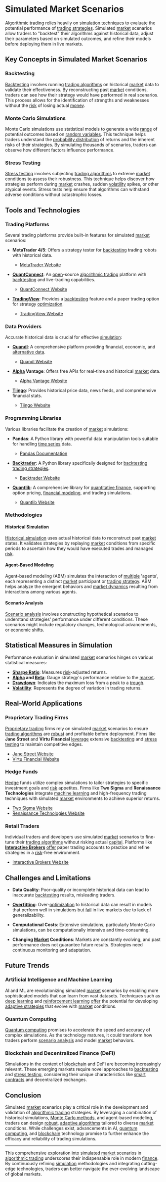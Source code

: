 # Simulated Market Scenarios

[Algorithmic trading](../a/algorithmic_trading.md) relies heavily on [simulation techniques](../s/simulation_techniques.md) to evaluate the potential performance of [trading strategies](../t/trading_strategies.md). Simulated [market](../m/market.md) scenarios allow traders to "backtest" their algorithms against historical data, adjust their parameters based on simulated outcomes, and refine their models before deploying them in live markets.

## Key Concepts in Simulated Market Scenarios

### Backtesting
[Backtesting](../b/backtesting.md) involves running [trading algorithms](../t/trading_algorithms.md) on historical [market](../m/market.md) data to validate their effectiveness. By reconstructing past [market](../m/market.md) conditions, traders can see how their strategy would have performed in real scenarios. This process allows for the identification of strengths and weaknesses without the [risk](../r/risk.md) of losing actual [money](../m/money.md).

### Monte Carlo Simulations
Monte Carlo simulations use statistical models to generate a wide [range](../r/range.md) of potential outcomes based on [random variables](../r/random_variables.md). This technique helps traders understand the [probability distribution](../p/probability_distribution.md) of returns and the inherent risks of their strategies. By simulating thousands of scenarios, traders can observe how different factors influence performance.

### Stress Testing
[Stress testing](../s/stress_testing_in_trading.md) involves subjecting [trading algorithms](../t/trading_algorithms.md) to extreme [market](../m/market.md) conditions to assess their robustness. This technique helps discover how strategies perform during [market](../m/market.md) crashes, sudden [volatility](../v/volatility.md) spikes, or other atypical events. Stress tests help ensure that algorithms can withstand adverse conditions without catastrophic losses.

## Tools and Technologies

### Trading Platforms
Several trading platforms provide built-in features for simulated [market](../m/market.md) scenarios:

- **MetaTrader 4/5**: Offers a strategy tester for [backtesting](../b/backtesting.md) trading robots with historical data.
  - [MetaTrader Website](https://www.metatrader4.com/)
  
- **[QuantConnect](../q/quantconnect.md)**: An [open](../o/open.md)-source [algorithmic trading](../a/algorithmic_trading.md) platform with [backtesting](../b/backtesting.md) and live-trading capabilities.
  - [QuantConnect Website](https://www.quantconnect.com/)
  
- **[TradingView](../t/tradingview.md)**: Provides a [backtesting](../b/backtesting.md) feature and a paper trading option for strategy [optimization](../o/optimization.md).
  - [TradingView Website](https://www.tradingview.com/)
  
### Data Providers
Accurate historical data is crucial for effective [simulation](../s/simulation_in_trading.md):

- **[Quandl](../q/quandl.md)**: A comprehensive platform providing financial, economic, and [alternative data](../a/alternative_data.md).
  - [Quandl Website](https://www.quandl.com/)
  
- **[Alpha](../a/alpha.md) Vantage**: Offers free APIs for real-time and historical [market](../m/market.md) data.
  - [Alpha Vantage Website](https://www.alphavantage.co/)
  
- **[Tiingo](../t/tiingo.md)**: Provides historical price data, news feeds, and comprehensive financial stats.
  - [Tiingo Website](https://www.tiingo.com/)

### Programming Libraries
Various libraries facilitate the creation of [market](../m/market.md) simulations:

- **Pandas**: A Python library with powerful data manipulation tools suitable for handling [time series](../t/time_series.md) data.
  - [Pandas Documentation](https://pandas.pydata.org/pandas-docs/stable/)
  
- **[Backtrader](../b/backtrader.md)**: A Python library specifically designed for [backtesting](../b/backtesting.md) [trading strategies](../t/trading_strategies.md).
  - [Backtrader Website](https://www.backtrader.com/)
  
- **[Quantlib](../q/quantlib.md)**: A comprehensive library for [quantitative finance](../q/quantitative_finance.md), supporting option pricing, [financial modeling](../f/financial_modeling.md), and trading simulations.
  - [Quantlib Website](https://www.quantlib.org/)

### Methodologies

#### Historical Simulation
[Historical simulation](../h/historical_simulation.md) uses actual historical data to reconstruct past [market](../m/market.md) states. It validates strategies by replaying [market](../m/market.md) conditions from specific periods to ascertain how they would have executed trades and managed [risk](../r/risk.md).

#### Agent-Based Modeling
Agent-based modeling (ABM) simulates the interaction of [multiple](../m/multiple.md) 'agents', each representing a distinct [market](../m/market.md) participant or [trading strategy](../t/trading_strategy.md). ABM helps analyze the emergent behaviors and [market dynamics](../m/market_dynamics.md) resulting from interactions among various agents.

#### Scenario Analysis
[Scenario analysis](../s/scenario_analysis.md) involves constructing hypothetical scenarios to understand strategies' performance under different conditions. These scenarios might include regulatory changes, technological advancements, or economic shifts.

## Statistical Measures in Simulation
Performance evaluation in simulated [market](../m/market.md) scenarios hinges on various statistical measures:

- **[Sharpe Ratio](../s/sharpe_ratio.md)**: Measures [risk](../r/risk.md)-adjusted returns.
- **[Alpha](../a/alpha.md) and [Beta](../b/beta.md)**: Gauge strategy's performance relative to the [market](../m/market.md).
- **[Drawdown](../d/drawdown.md)**: Indicates the maximum loss from a peak to a [trough](../t/trough.md).
- **[Volatility](../v/volatility.md)**: Represents the degree of variation in trading returns.

## Real-World Applications

### Proprietary Trading Firms
[Proprietary trading](../p/proprietary_trading.md) firms rely on simulated [market](../m/market.md) scenarios to ensure [trading algorithms](../t/trading_algorithms.md) are [robust](../r/robust.md) and profitable before deployment. Firms like **Jane Street** and **Virtu Financial** [leverage](../l/leverage.md) extensive [backtesting](../b/backtesting.md) and [stress testing](../s/stress_testing_in_trading.md) to maintain competitive edges.

- [Jane Street Website](https://www.janestreet.com/)
- [Virtu Financial Website](https://www.virtu.com/)

### Hedge Funds
[Hedge](../h/hedge.md) funds utilize complex simulations to tailor strategies to specific investment goals and [risk](../r/risk.md) appetites. Firms like **Two Sigma** and **Renaissance Technologies** integrate [machine learning](../m/machine_learning.md) and high-frequency trading techniques with simulated [market](../m/market.md) environments to achieve superior returns.

- [Two Sigma Website](https://www.twosigma.com/)
- [Renaissance Technologies Website](https://www.rentec.com/)

### Retail Traders
Individual traders and developers use simulated [market](../m/market.md) scenarios to fine-tune their [trading algorithms](../t/trading_algorithms.md) without risking actual [capital](../c/capital.md). Platforms like **[Interactive Brokers](../i/interactive_brokers.md)** [offer](../o/offer.md) paper trading accounts to practice and refine strategies in a [risk](../r/risk.md)-free environment.

- [Interactive Brokers Website](https://www.interactivebrokers.com/)

## Challenges and Limitations

- **Data Quality**: Poor-quality or incomplete historical data can lead to inaccurate [backtesting](../b/backtesting.md) results, misleading traders.

- **[Overfitting](../o/overfitting.md)**: Over-[optimization](../o/optimization.md) to historical data can result in models that perform well in simulations but [fail](../f/fail.md) in live markets due to lack of generalizability.

- **Computational Costs**: Extensive simulations, particularly Monte Carlo simulations, can be computationally intensive and time-consuming.

- **Changing [Market](../m/market.md) Conditions**: Markets are constantly evolving, and past performance does not guarantee future results. Strategies need continuous monitoring and adaptation.

## Future Trends

### Artificial Intelligence and Machine Learning
AI and ML are revolutionizing simulated [market](../m/market.md) scenarios by enabling more sophisticated models that can learn from vast datasets. Techniques such as [deep learning](../d/deep_learning.md) and [reinforcement learning](../r/reinforcement_learning.md) [offer](../o/offer.md) the potential for developing [adaptive strategies](../a/adaptive_strategies.md) that evolve with [market](../m/market.md) conditions.

### Quantum Computing
[Quantum computing](../q/quantum_computing_in_trading.md) promises to accelerate the speed and accuracy of complex simulations. As the technology matures, it could transform how traders perform [scenario analysis](../s/scenario_analysis.md) and model [market](../m/market.md) behaviors.

### Blockchain and Decentralized Finance (DeFi)
Simulations in the context of [blockchain](../b/blockchain_in_trading.md) and DeFi are becoming increasingly relevant. These emerging markets require novel approaches to [backtesting](../b/backtesting.md) and [stress testing](../s/stress_testing_in_trading.md), considering their unique characteristics like [smart contracts](../s/smart_contracts_in_trading.md) and decentralized exchanges.

## Conclusion

Simulated [market](../m/market.md) scenarios play a critical role in the development and validation of [algorithmic trading](../a/algorithmic_trading.md) strategies. By leveraging a combination of historical simulations, [Monte Carlo methods](../m/monte_carlo_methods.md), and agent-based modeling, traders can design [robust](../r/robust.md), [adaptive algorithms](../a/adaptive_algorithms.md) tailored to diverse [market](../m/market.md) conditions. While challenges exist, advancements in AI, [quantum computing](../q/quantum_computing_in_trading.md), and [blockchain](../b/blockchain_in_trading.md) technology promise to further enhance the efficacy and reliability of trading simulations.

---
This comprehensive exploration into simulated [market](../m/market.md) scenarios in [algorithmic trading](../a/algorithmic_trading.md) underscores their indispensable role in modern [finance](../f/finance.md). By continuously refining [simulation](../s/simulation_in_trading.md) methodologies and integrating cutting-edge technologies, traders can better navigate the ever-evolving landscape of global markets.
